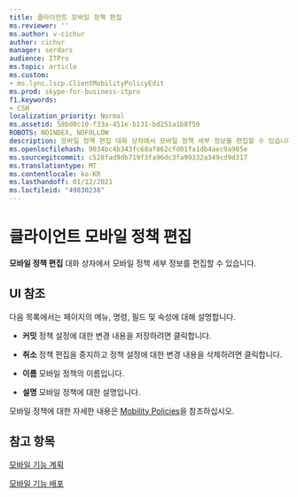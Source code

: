 ```yaml
---
title: 클라이언트 모바일 정책 편집
ms.reviewer: ''
ms.author: v-cichur
author: cichur
manager: serdars
audience: ITPro
ms.topic: article
ms.custom:
- ms.lync.lscp.ClientMobilityPolicyEdit
ms.prod: skype-for-business-itpro
f1.keywords:
- CSH
localization_priority: Normal
ms.assetid: 58bd0c10-f33a-451e-b131-bd251a1b8f50
ROBOTS: NOINDEX, NOFOLLOW
description: 모바일 정책 편집 대화 상자에서 모바일 정책 세부 정보를 편집할 수 있습니다.
ms.openlocfilehash: 9034bc4b343fc68af862cfd01fa1db4aec9a985e
ms.sourcegitcommit: c528fad9db719f3fa96dc3fa99332a349cd9d317
ms.translationtype: MT
ms.contentlocale: ko-KR
ms.lasthandoff: 01/12/2021
ms.locfileid: "49830238"
---
```

# <a name="edit-client-mobility-policy"></a>클라이언트 모바일 정책 편집

**모바일 정책 편집** 대화 상자에서 모바일 정책 세부 정보를 편집할 수 있습니다.

## <a name="ui-reference"></a>UI 참조

다음 목록에서는 페이지의 메뉴, 명령, 필드 및 속성에 대해 설명합니다.


- **커밋** 정책 설정에 대한 변경 내용을 저장하려면 클릭합니다.

- **취소** 정책 편집을 중지하고 정책 설정에 대한 변경 내용을 삭제하려면 클릭합니다.

- **이름** 모바일 정책의 이름입니다.

- **설명** 모바일 정책에 대한 설명입니다.

모바일 정책에 대한 자세한 내용은 [Mobility Policies](https://technet.microsoft.com/library/8caa5525-e16a-4e38-b3cd-acc0ae9ea375.aspx)을 참조하십시오.

## <a name="see-also"></a>참고 항목

[모바일 기능 계획](https://technet.microsoft.com/library/12000359-09b5-48f0-986d-fab3a1487f9c.aspx)

[모바일 기능 배포](https://technet.microsoft.com/library/f41e6b25-d2cd-43fd-a17b-22cfda8bcd4f.aspx)
